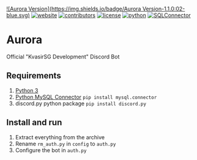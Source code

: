 [![Aurora Version](https://img.shields.io/badge/Aurora Version-1.1.0:02-blue.svg)](https://github.com/KvasirSGDevelopment/Aurora/blob/master/Version.md)
[![website](https://img.shields.io/badge/Website-KvasigSG-blue.svg)](http://kvasirsg.com/) 
[![contributors](https://img.shields.io/badge/TeamMembers-6-blue.svg)](https://github.com/KvasirSGDevelopment/FlixBot/graphs/contributors) 
[![license](https://img.shields.io/github/license/mashape/apistatus.svg)](https://github.com/KvasirSGDevelopment/FlixBot/blob/master/LICENSE.md) 
[![python](https://img.shields.io/badge/Python-3.6.0-blue.svg)](https://www.python.org/downloads/release/python-360/)
[![SQLConnector](https://img.shields.io/badge/MySQL%20--%20Connector-2.1.4-blue.svg)](https://dev.mysql.com/doc/connector-python/en/connector-python-installation.html)
<br>
# Aurora
Official "KvasirSG Development" Discord Bot

## Requirements

1. [Python 3](https://www.python.org/) 
2. [Python MySQL Connector](https://dev.mysql.com/doc/connector-python/en/connector-python-installation.html) `pip install mysql.connector`
2. discord.py python package `pip install discord.py`

## Install and run

1. Extract everything from the archive
2. Rename `rm_auth.py` in `config` to `auth.py`
3. Configure the bot in `auth.py`
